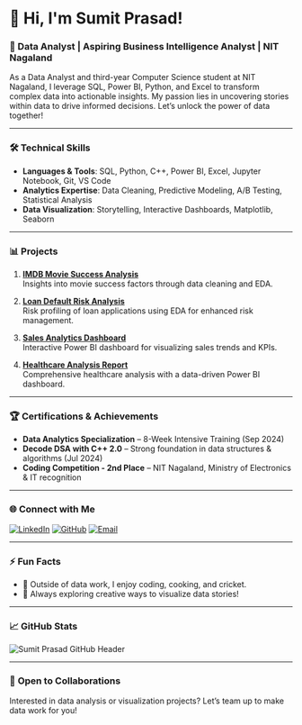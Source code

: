 # 👋 Hi, I'm Sumit Prasad! 

### 🚀 Data Analyst | Aspiring Business Intelligence Analyst | NIT Nagaland

As a Data Analyst and third-year Computer Science student at NIT Nagaland, I leverage SQL, Power BI, Python, and Excel to transform complex data into actionable insights. My passion lies in uncovering stories within data to drive informed decisions. Let’s unlock the power of data together!

---

### 🛠️ **Technical Skills**

- **Languages & Tools**: SQL, Python, C++, Power BI, Excel, Jupyter Notebook, Git, VS Code
- **Analytics Expertise**: Data Cleaning, Predictive Modeling, A/B Testing, Statistical Analysis
- **Data Visualization**: Storytelling, Interactive Dashboards, Matplotlib, Seaborn

---

### 📊 **Projects**

1. **[IMDB Movie Success Analysis](https://github.com/Sumit123sm/project-trinity/tree/main/IMB%20MOVIE)**  
   Insights into movie success factors through data cleaning and EDA.
   
2. **[Loan Default Risk Analysis](https://github.com/Sumit123sm/project-trinity/tree/main/Loan%20Default%20Risk%20Analysis)**  
   Risk profiling of loan applications using EDA for enhanced risk management.

3. **[Sales Analytics Dashboard](https://github.com/Sumit123sm/Create-a-Sales-Analytics-Dashboard)**  
   Interactive Power BI dashboard for visualizing sales trends and KPIs.

4. **[Healthcare Analysis Report](https://github.com/Sumit123sm/Health_Car_Report)**  
   Comprehensive healthcare analysis with a data-driven Power BI dashboard.

---

### 🏆 **Certifications & Achievements**

- **Data Analytics Specialization** – 8-Week Intensive Training (Sep 2024)
- **Decode DSA with C++ 2.0** – Strong foundation in data structures & algorithms (Jul 2024)
- **Coding Competition - 2nd Place** – NIT Nagaland, Ministry of Electronics & IT recognition

---

### 🌐 **Connect with Me**

[![LinkedIn](https://img.shields.io/badge/-LinkedIn-0077B5?logo=linkedin&logoColor=white)](https://linkedin.com/in/sumit-prasad-811736264)
[![GitHub](https://img.shields.io/badge/-GitHub-333?logo=github&logoColor=white)](https://github.com/Sumit123sm)
[![Email](https://img.shields.io/badge/-Email-D14836?logo=gmail&logoColor=white)](mailto:sumitprasad102@gmail.com)

---

### ⚡ **Fun Facts**

- 🌱 Outside of data work, I enjoy coding, cooking, and cricket.
- 🎨 Always exploring creative ways to visualize data stories!

---

### 📈 **GitHub Stats**

![Sumit Prasad GitHub Header](https://github.com/Sumit123sm/sumitimage/blob/main/DALL%C2%B7E%202024-11-10%2003.43.32%20-%20Design%20an%20interactive%20GitHub%20profile%20header%20image%20for%20a%20Data%20Analyst%20named%20Sumit%20Prasad.%20Include%20data%20analytics-related%20elements%20like%20charts%2C%20SQL%20code.webp)

---

### 💼 **Open to Collaborations**

Interested in data analysis or visualization projects? Let’s team up to make data work for you!
